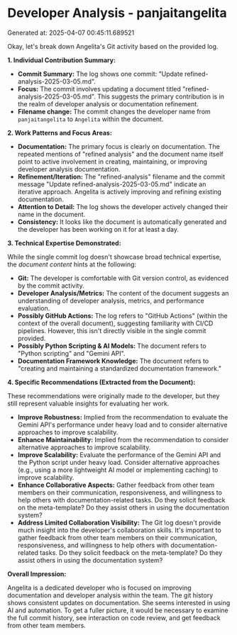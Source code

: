 # Developer Analysis - panjaitangelita
Generated at: 2025-04-07 00:45:11.689521

Okay, let's break down Angelita's Git activity based on the provided log.

**1. Individual Contribution Summary:**

*   **Commit Summary:** The log shows one commit: "Update refined-analysis-2025-03-05.md".
*   **Focus:** The commit involves updating a document titled "refined-analysis-2025-03-05.md". This suggests the primary contribution is in the realm of developer analysis or documentation refinement.
*   **Filename change:** The commit changes the developer name from `panjaitangelita` to `Angelita` within the document.

**2. Work Patterns and Focus Areas:**

*   **Documentation:**  The primary focus is clearly on documentation. The repeated mentions of "refined analysis" and the document name itself point to active involvement in creating, maintaining, or improving developer analysis documentation.
*   **Refinement/Iteration:** The "refined-analysis" filename and the commit message "Update refined-analysis-2025-03-05.md" indicate an iterative approach. Angelita is actively improving and refining existing documentation.
*   **Attention to Detail:** The log shows the developer actively changed their name in the document.
*   **Consistency:** It looks like the document is automatically generated and the developer has been working on it for at least a day.

**3. Technical Expertise Demonstrated:**

While the single commit log doesn't showcase broad technical expertise, the *document content* hints at the following:

*   **Git:** The developer is comfortable with Git version control, as evidenced by the commit activity.
*   **Developer Analysis/Metrics:** The content of the document suggests an understanding of developer analysis, metrics, and performance evaluation.
*   **Possibly GitHub Actions:**  The log refers to "GitHub Actions" (within the context of the overall document), suggesting familiarity with CI/CD pipelines. However, this isn't directly visible in the single commit provided.
*   **Possibly Python Scripting & AI Models:** The document refers to "Python scripting" and "Gemini API".
*   **Documentation Framework Knowledge:** The document refers to "creating and maintaining a standardized documentation framework."

**4. Specific Recommendations (Extracted from the Document):**

These recommendations were originally made *to* the developer, but they still represent valuable insights for evaluating her work.

*   **Improve Robustness:** Implied from the recommendation to evaluate the Gemini API's performance under heavy load and to consider alternative approaches to improve scalability.
*   **Enhance Maintainability:**  Implied from the recommendation to consider alternative approaches to improve scalability.
*   **Improve Scalability:** Evaluate the performance of the Gemini API and the Python script under heavy load. Consider alternative approaches (e.g., using a more lightweight AI model or implementing caching) to improve scalability.
*   **Enhance Collaborative Aspects:** Gather feedback from other team members on their communication, responsiveness, and willingness to help others with documentation-related tasks. Do they solicit feedback on the meta-template? Do they assist others in using the documentation system?
*   **Address Limited Collaboration Visibility:** The Git log doesn't provide much insight into the developer's collaboration skills. It's important to gather feedback from other team members on their communication, responsiveness, and willingness to help others with documentation-related tasks. Do they solicit feedback on the meta-template? Do they assist others in using the documentation system?

**Overall Impression:**

Angelita is a dedicated developer who is focused on improving documentation and developer analysis within the team. The git history shows consistent updates on documentation. She seems interested in using AI and automation.  To get a fuller picture, it would be necessary to examine the full commit history, see interaction on code review, and get feedback from other team members.
